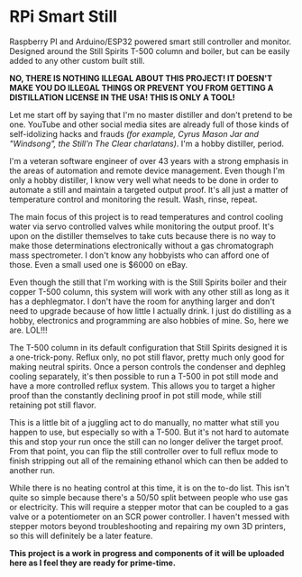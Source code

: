 # RPi Smart Still
Raspberry PI and Arduino/ESP32 powered smart still controller and monitor. Designed around the Still Spirits T-500 column and boiler, but can be easily added to any other custom built still.

**NO, THERE IS NOTHING ILLEGAL ABOUT THIS PROJECT! IT DOESN'T MAKE YOU DO ILLEGAL THINGS OR PREVENT YOU FROM GETTING A DISTILLATION LICENSE IN THE USA! THIS IS ONLY A TOOL!**

Let me start off by saying that I'm no master distiller and don't pretend to be one. YouTube and other social media sites are already full of those kinds of self-idolizing hacks and frauds *(for example, Cyrus Mason Jar and "Windsong", the Still'n The Clear charlatans)*. I'm a hobby distiller, period.

I'm a veteran software engineer of over 43 years with a strong emphasis in the areas of automation and remote device management. Even though I'm only a hobby distiller, I know very well what needs to be done in order to automate a still and maintain a targeted output proof. It's all just a matter of temperature control and monitoring the result. Wash, rinse, repeat.

The main focus of this project is to read temperatures and control cooling water via servo controlled valves while monitoring the output proof. It's upon on the distiller themselves to take cuts because there is no way to make those determinations electronically without a gas chromatograph mass spectrometer. I don't know any hobbyists who can afford one of those. Even a small used one is $6000 on eBay.

Even though the still that I'm working with is the Still Spirits boiler and their copper T-500 column, this system will work with any other still as long as it has a dephlegmator. I don't have the room for anything larger and don't need to upgrade because of how little I actually drink. I just do distilling as a hobby, electronics and programming are also hobbies of mine. So, here we are. LOL!!!

The T-500 column in its default configuration that Still Spirits designed it is a one-trick-pony. Reflux only, no pot still flavor, pretty much only good for making neutral spirits. Once a person controls the condenser and dephleg cooling separately, it's then possible to run a T-500 in pot still mode and have a more controlled reflux system. This allows you to target a higher proof than the constantly declining proof in pot still mode, while still retaining pot still flavor.

This is a little bit of a juggling act to do manually, no matter what still you happen to use, but especially so with a T-500. But it's not hard to automate this and stop your run once the still can no longer deliver the target proof. From that point, you can flip the still controller over to full reflux mode to finish stripping out all of the remaining ethanol which can then be added to another run.

While there is no heating control at this time, it is on the to-do list. This isn't quite so simple because there's a 50/50 split between people who use gas or electricity. This will require a stepper motor that can be coupled to a gas valve or a potentiometer on an SCR power controller. I haven't messed with stepper motors beyond troubleshooting and repairing my own 3D printers, so this will definitely be a later feature.

**This project is a work in progress and components of it will be uploaded here as I feel they are ready for prime-time.**
